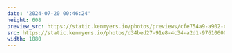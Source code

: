 ```yaml
---
date: '2024-07-20 00:46:24'
height: 608
preview_src: https://static.kenmyers.io/photos/previews/cfe754a9-a902-4f68-aa23-1679c27296fe.webp
src: https://static.kenmyers.io/photos/d34bed27-91e8-4c34-a2d1-976106008419.jpg
width: 1080
---
```


